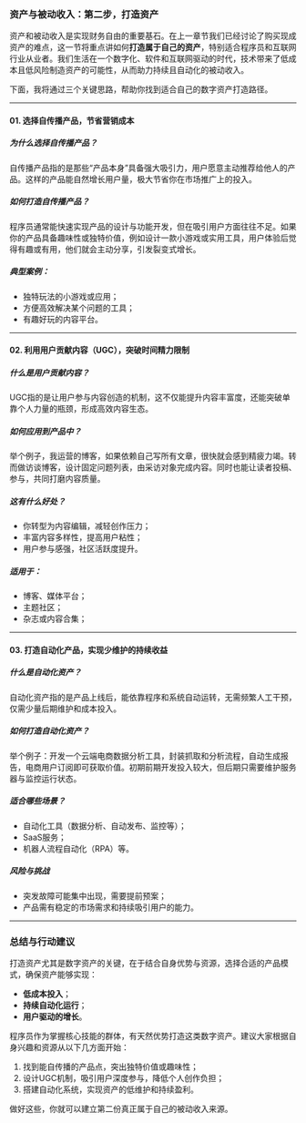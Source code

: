 ### 资产与被动收入：第二步，打造资产

资产和被动收入是实现财务自由的重要基石。在上一章节我们已经讨论了购买现成资产的难点，这一节将重点讲如何**打造属于自己的资产**，特别适合程序员和互联网行业从业者。我们生活在一个数字化、软件和互联网驱动的时代，技术带来了低成本且低风险制造资产的可能性，从而助力持续且自动化的被动收入。

下面，我将通过三个关键思路，帮助你找到适合自己的数字资产打造路径。

***

#### 01. 选择自传播产品，节省营销成本

##### 为什么选择自传播产品？
自传播产品指的是那些“产品本身”具备强大吸引力，用户愿意主动推荐给他人的产品。这样的产品能自然增长用户量，极大节省你在市场推广上的投入。

##### 如何打造自传播产品？
程序员通常能快速实现产品的设计与功能开发，但在吸引用户方面往往不足。如果你的产品具备趣味性或独特价值，例如设计一款小游戏或实用工具，用户体验后觉得有趣或有用，他们就会主动分享，引发裂变式增长。

##### 典型案例：
- 独特玩法的小游戏或应用；
- 方便高效解决某个问题的工具；
- 有趣好玩的内容平台。

***

#### 02. 利用用户贡献内容（UGC），突破时间精力限制

##### 什么是用户贡献内容？
UGC指的是让用户参与内容创造的机制，这不仅能提升内容丰富度，还能突破单靠个人力量的瓶颈，形成高效内容生态。

##### 如何应用到产品中？
举个例子，我运营的博客，如果依赖自己写所有文章，很快就会感到精疲力竭。转而做访谈博客，设计固定问题列表，由采访对象完成内容。同时也能让读者投稿、参与，共同打磨内容质量。

##### 这有什么好处？
- 你转型为内容编辑，减轻创作压力；
- 丰富内容多样性，提高用户粘性；
- 用户参与感强，社区活跃度提升。

##### 适用于：
- 博客、媒体平台；
- 主题社区；
- 杂志或内容合集；

***

#### 03. 打造自动化产品，实现少维护的持续收益

##### 什么是自动化资产？
自动化资产指的是产品上线后，能依靠程序和系统自动运转，无需频繁人工干预，仅需少量后期维护和成本投入。

##### 如何打造自动化资产？
举个例子：开发一个云端电商数据分析工具，封装抓取和分析流程，自动生成报告，电商用户订阅即可获取价值。初期前期开发投入较大，但后期只需要维护服务器与监控运行状态。

##### 适合哪些场景？
- 自动化工具（数据分析、自动发布、监控等）；
- SaaS服务；
- 机器人流程自动化（RPA）等。

##### 风险与挑战
- 突发故障可能集中出现，需要提前预案；
- 产品需有稳定的市场需求和持续吸引用户的能力。

***

### 总结与行动建议

打造资产尤其是数字资产的关键，在于结合自身优势与资源，选择合适的产品模式，确保资产能够实现：

- **低成本投入**；
- **持续自动化运行**；
- **用户驱动的增长**。

程序员作为掌握核心技能的群体，有天然优势打造这类数字资产。建议大家根据自身兴趣和资源从以下几方面开始：

1. 找到能自传播的产品点，突出独特价值或趣味性；
2. 设计UGC机制，吸引用户深度参与，降低个人创作负担；
3. 搭建自动化系统，实现资产的低维护和持续盈利。

做好这些，你就可以建立第二份真正属于自己的被动收入来源。